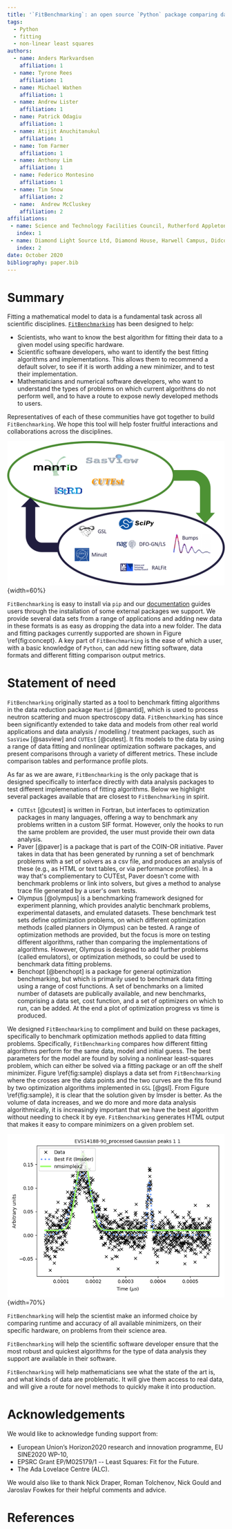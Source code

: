 ```yaml
---
title: '`FitBenchmarking`: an open source `Python` package comparing data fitting software'
tags:
  - Python
  - fitting
  - non-linear least squares
authors:
  - name: Anders Markvardsen
    affiliation: 1
  - name: Tyrone Rees
    affiliation: 1
  - name: Michael Wathen
    affiliation: 1
  - name: Andrew Lister
    affiliation: 1
  - name: Patrick Odagiu
    affiliation: 1
  - name: Atijit Anuchitanukul
    affiliation: 1
  - name: Tom Farmer
    affiliation: 1
  - name: Anthony Lim
    affiliation: 1
  - name: Federico Montesino
    affiliation: 1
  - name: Tim Snow
    affiliation: 2
  - name:  Andrew McCluskey
    affiliation: 2
affiliations:
 - name: Science and Technology Facilities Council, Rutherford Appleton Laboratory, Harwell Campus, Didcot, Oxfordshire, OX11 0QX
   index: 1
 - name: Diamond Light Source Ltd, Diamond House, Harwell Campus, Didcot, Oxfordshire, OX11 0DE
   index: 2
date: October 2020
bibliography: paper.bib
---
```

# Summary

Fitting a mathematical model to data is a fundamental task across all scientific disciplines. [`FitBenchmarking`](https://fitbenchmarking.com/) has been designed to help:

* Scientists, who want to know the best algorithm for fitting their data to a given model using specific hardware.
* Scientific software developers, who want to identify the best fitting algorithms and implementations. This allows them to recommend a default solver, to see if it is worth adding a new minimizer, and to test their implementation.
* Mathematicians and numerical software developers, who want to understand the types of problems on which current algorithms do not perform well, and to have a route to expose newly developed methods to users.

Representatives of each of these communities have got together to build `FitBenchmarking`. We hope this tool will help foster fruitful interactions and collaborations across the disciplines.

![Benchmarking paradigm: associating fitting problems represented in individual scientific software packages (top cycle) to optimization software packages (bottom cycle), and bringing these closer together. \label{fig:concept}](figures/FitBenchmarkingConcept.png){width=60%}

`FitBenchmarking` is easy to install via `pip` and our [documentation](https://fitbenchmarking.com/) guides users through the installation of some external packages we support. We provide several data sets from a range of applications and adding new data in these formats is as easy as dropping the data into a new folder. The data and fitting packages currently supported are shown in Figure \ref{fig:concept}. A key part of `FitBenchmarking` is the ease of which a user, with a basic knowledge of `Python`, can add new fitting software, data formats and different fitting comparison output metrics.


# Statement of need

`FitBenchmarking` originally started as a tool to benchmark fitting algorithms in the data reduction package `Mantid` [@mantid], which is used to process neutron scattering and muon spectroscopy data. `FitBenchmarking` has since been significantly extended to take data and models from other real world applications and data analysis / modelling / treatment packages, such as `SasView` [@sasview] and `CUTEst` [@cutest]. It fits models to the data by using a range of data fitting and nonlinear optimization software packages, and present comparisons through a variety of different metrics. These include comparison tables and performance profile plots.

As far as we are aware, `FitBenchmarking` is the only package that is designed
specifically to interface directly with data analysis packages to test different
implemenations of fitting algorithms.  Below we highlight several packages available that
are closest to `FitBenchmarking` in spirit.

* `CUTEst` [@cutest] is written in Fortran, but interfaces
to optimization packages in many languages, offering a way to benchmark any problems
written in a custom SIF format.  However, only the hooks to run the same problem are
provided, the user must provide their own data analysis.
* Paver [@paver] is a package that is part of the COIN-OR initiative.
Paver takes in data that has been generated by running a set of benchmark problems
with a set of solvers as a csv file, and produces an analysis of these (e.g., as
HTML or text tables, or via performance profiles).  In a way that's compliementary to
CUTEst, Paver doesn't come with benchmark problems or link into solvers, but gives a
method to analyse trace file generated by a user's own tests.
* Olympus [@olympus] is a benchmarking framework designed for experiment planning,
which provides analytic benchmark problems, experimental datasets, and emulated datasets.
These benchmark test sets define optimization problems,
on which different optimization methods
(called planners in Olympus) can be tested.  A range of optimization methods are
provided, but the focus is more on testing different algorithms, rather than comparing
the implementations of algorithms.  However, Olympus is designed to add further
problems (called emulators), or optimization methods, so could be used to benchmark
data fitting problems.  
* Benchopt [@benchopt] is a package for general optimization benchmarking, but which
is primarily used to benchmark data fitting using a range of cost functions.
A set of benchmarks on a limited number of datasets are publically available,
and new benchmarks, comprising a data set, cost function, and a set of optimizers
on which to run, can be added. At the end a plot of optimization progress vs time
is produced.

We designed `FitBenchmarking` to compliment and build on these packages, specifically
to benchmark optimization methods applied to data fitting problems.
Specifically, `FitBenchmarking` compares how different fitting algorithms perform for the same data, model and initial guess. The best parameters for the model are found by solving a nonlinear least-squares problem, which can either be solved via a fitting package or an off the shelf minimizer. Figure \ref{fig:sample} displays a data set from `FitBenchmarking` where the crosses are the data points and the two curves are the fits found by two optimization algorithms implemented in `GSL` [@gsl]. From Figure \ref{fig:sample}, it is clear that the solution given by lmsder is better. As the volume of data increases, and we do more and more data analysis algorithmically, it is increasingly important that we have the best algorithm without needing to check it by eye. `FitBenchmarking` generates HTML output that makes it easy to compare minimizers on a given problem set.

![A sample fit: this problem is shipped with `FitBenchmarking`. The data was collected from an instrument named VESUVIO at the ISIS Neutron and Muon Source and has a difficult initial guess. \label{fig:sample}](figures/nmsimplex2_fit_for_EVS14188-90_processed_Gaussian_peaks_1_1.png){width=70%}

`FitBenchmarking` will help the scientist make an informed choice by comparing runtime and accuracy of all available minimizers, on their specific hardware, on problems from their science area.

`FitBenchmarking` will help the scientific software developer ensure that the most robust and quickest algorithms for the type of data analysis they support are available in their software.

`FitBenchmarking` will help mathematicians see what the state of the art is, and what kinds of data are problematic. It will give them access to real data, and will give a route for novel methods to quickly make it into production.

# Acknowledgements

We would like to acknowledge funding support from:

* European Union’s Horizon2020 research and innovation programme, EU SINE2020 WP-10,
* EPSRC Grant EP/M025179/1 -- Least Squares: Fit for the Future.
* The Ada Lovelace Centre (ALC).

We would also like to thank Nick Draper, Roman Tolchenov, Nick Gould and Jaroslav Fowkes for their helpful comments and advice.

# References
